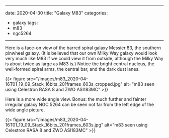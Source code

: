 ------
date: 2020-04-30
title: "Galaxy M83"
categories:
- galaxy
tags:
- m83
- ngc5264
---
Here is a face-on view of the barred spiral galaxy Messier 83, the southern pinwheel galaxy. (It is believed that our own Milky Way galaxy would look very much like M83 if we could view it from outside, although the Milky Way is about twice as large as M83 is.)  Notice the bright central nucleus, the well-formed  spiral arms, the central bar, and the dark dust lanes.


<!--more-->
<p> {{< figure src="/images/m83_2020-04-16T01_19_09_Stack_16bits_201frames_603s_cropped.jpg" alt="m83 seen using Celestron RASA 8 and ZWO ASI183MC" >}}

<p>
Here is a more wide angle view.  Bonus: the much further and fainter irregular galaxy NGC 5264 can be seen  not far from the left edge of the wide angle picture.

<p> {{< figure src="/images/m83_2020-04-16T01_19_09_Stack_16bits_201frames_603s.jpg" alt="m83 seen using Celestron RASA 8 and ZWO ASI183MC" >}}

